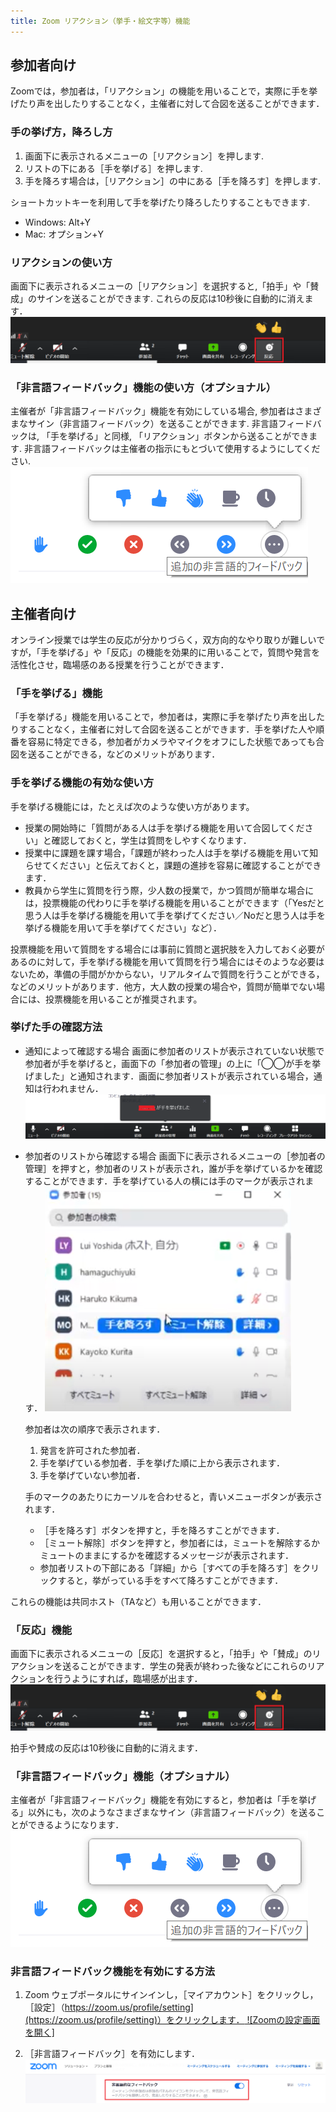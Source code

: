 ```yaml
---
title: Zoom リアクション（挙手・絵文字等）機能
---
```


## 参加者向け

Zoomでは，参加者は，「リアクション」の機能を用いることで，実際に手を挙げたり声を出したりすることなく，主催者に対して合図を送ることができます．


### 手の挙げ方，降ろし方

1. 画面下に表示されるメニューの［リアクション］を押します.
2. リストの下にある［手を挙げる］を押します.
3. 手を降ろす場合は，［リアクション］の中にある［手を降ろす］を押します.

ショートカットキーを利用して手を挙げたり降ろしたりすることもできます.  
* Windows: Alt+Y
* Mac: オプション+Y


### リアクションの使い方

画面下に表示されるメニューの［リアクション］を選択すると,「拍手」や「賛成」のサインを送ることができます. 
これらの反応は10秒後に自動的に消えます．
![「反応」機能で臨場感を出す](3.png)


### 「非言語フィードバック」機能の使い方（オプショナル）
主催者が「非言語フィードバック」機能を有効にしている場合, 参加者はさまざまなサイン（非言語フィードバック）を送ることができます. 非言語フィードバックは, 「手を挙げる」と同様, 「リアクション」ボタンから送ることができます. 非言語フィードバックは主催者の指示にもとづいて使用するようにしてください.
![「非言語フィードバック」機能](4.png)


## 主催者向け

オンライン授業では学生の反応が分かりづらく，双方向的なやり取りが難しいですが，「手を挙げる」や「反応」の機能を効果的に用いることで，質問や発言を活性化させ，臨場感のある授業を行うことができます．


### 「手を挙げる」機能
「手を挙げる」機能を用いることで，参加者は，実際に手を挙げたり声を出したりすることなく，主催者に対して合図を送ることができます．手を挙げた人や順番を容易に特定できる，参加者がカメラやマイクをオフにした状態であっても合図を送ることができる，などのメリットがあります．


### 手を挙げる機能の有効な使い方
手を挙げる機能には，たとえば次のような使い方があります。
* 授業の開始時に「質問がある人は手を挙げる機能を用いて合図してください」と確認しておくと，学生は質問をしやすくなります．
* 授業中に課題を課す場合，「課題が終わった人は手を挙げる機能を用いて知らせてください」と伝えておくと，課題の進捗を容易に確認することができます．
* 教員から学生に質問を行う際，少人数の授業で，かつ質問が簡単な場合には，投票機能の代わりに手を挙げる機能を用いることができます（「Yesだと思う人は手を挙げる機能を用いて手を挙げてください／Noだと思う人は手を挙げる機能を用いて手を挙げてください」など）．  

投票機能を用いて質問をする場合には事前に質問と選択肢を入力しておく必要があるのに対して，手を挙げる機能を用いて質問を行う場合にはそのような必要はないため，準備の手間がかからない，リアルタイムで質問を行うことができる，などのメリットがあります．他方，大人数の授業の場合や，質問が簡単でない場合には、投票機能を用いることが推奨されます。


### 挙げた手の確認方法
* 通知によって確認する場合
画面に参加者のリストが表示されていない状態で参加者が手を挙げると，画面下の「参加者の管理」の上に「◯◯が手を挙げました」と通知されます．画面に参加者リストが表示されている場合，通知は行われません．
![挙げた手を通知によって確認する](1.png)

* 参加者のリストから確認する場合
画面下に表示されるメニューの［参加者の管理］を押すと，参加者のリストが表示され，誰が手を挙げているかを確認することができます．手を挙げている人の横には手のマークが表示されます．
![挙げた手を参加者のリストから確認する](2.png)

  参加者は次の順序で表示されます．
  1. 発言を許可された参加者．
  2. 手を挙げている参加者．手を挙げた順に上から表示されます．
  3. 手を挙げていない参加者．

  手のマークのあたりにカーソルを合わせると，青いメニューボタンが表示されます．
  * ［手を降ろす］ボタンを押すと，手を降ろすことができます．
  * ［ミュート解除］ボタンを押すと，参加者には，ミュートを解除するかミュートのままにするかを確認するメッセージが表示されます．
  * 参加者リストの下部にある「詳細」から［すべての手を降ろす］をクリックすると，挙がっている手をすべて降ろすことができます．


これらの機能は共同ホスト（TAなど）も用いることができます．


### 「反応」機能
画面下に表示されるメニューの［反応］を選択すると，「拍手」や「賛成」のリアクションを送ることができます．学生の発表が終わった後などにこれらのリアクションを行うようにすれば，臨場感が出ます．
![「反応」機能で臨場感を出す](3.png)

拍手や賛成の反応は10秒後に自動的に消えます．


### 「非言語フィードバック」機能（オプショナル）
主催者が「非言語フィードバック」機能を有効にすると，参加者は「手を挙げる」以外にも，次のようなさまざまなサイン（非言語フィードバック）を送ることができるようになります．
![「非言語フィードバック」機能](4.png)


### 非言語フィードバック機能を有効にする方法
1. Zoom ウェブポータルにサインインし，［マイアカウント］をクリックし，［設定］（[https://zoom.us/profile/setting](https://zoom.us/profile/setting)）をクリックします．
![Zoomの設定画面を開く]](5.png)


2. ［非言語フィードバック］を有効にします．
![［非言語フィードバック］を有効](6.png)

